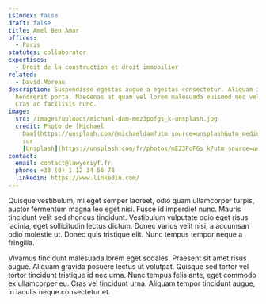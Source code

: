 ```yaml
---
isIndex: false
draft: false
title: Amel Ben Amar
offices:
  - Paris
statutes: collaborator
expertises:
  - Droit de la construction et droit immobilier
related:
  - David Moreau
description: Suspendisse egestas augue a egestas consectetur. Aliquam interdum
  hendrerit porta. Maecenas at quam vel lorem malesuada euismod nec vel nibh.
  Cras ac facilisis nunc.
image:
  src: /images/uploads/michael-dam-mez3pofgs_k-unsplash.jpg
  credit: Photo de [Michael
    Dam](https://unsplash.com/@michaeldam?utm_source=unsplash&utm_medium=referral&utm_content=creditCopyText)
    sur
    [Unsplash](https://unsplash.com/fr/photos/mEZ3PoFGs_k?utm_source=unsplash&utm_medium=referral&utm_content=creditCopyText)
contact:
  email: contact@lawyeriyf.fr
  phone: +33 (0) 1 12 34 56 78
  linkedin: https://www.linkedin.com/
---
```

Quisque vestibulum, mi eget semper laoreet, odio quam ullamcorper turpis, auctor fermentum magna leo eget nisi. Fusce id imperdiet nunc. Mauris tincidunt velit sed rhoncus tincidunt. Vestibulum vulputate odio eget risus lacinia, eget sollicitudin lectus dictum. Donec varius velit nisi, a accumsan odio molestie ut. Donec quis tristique elit. Nunc tempus tempor neque a fringilla.

Vivamus tincidunt malesuada lorem eget sodales. Praesent sit amet risus augue. Aliquam gravida posuere lectus ut volutpat. Quisque sed tortor vel tortor tincidunt tristique id nec urna. Nunc tempus felis ante, eget commodo ex ullamcorper eu. Cras vel tincidunt urna. Aliquam tempor tincidunt augue, in iaculis neque consectetur et.